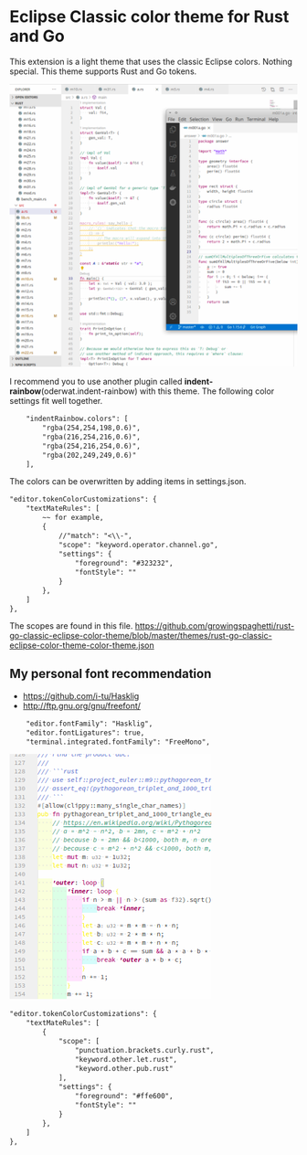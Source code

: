 # Eclipse Classic color theme for Rust and Go

This extension is a light theme that uses the classic Eclipse colors. Nothing special. This theme supports Rust and Go tokens.

![screenshot](https://github.com/growingspaghetti/rust-go-classic-eclipse-color-theme/raw/master/screenshot.png)

I recommend you to use another plugin called **indent-rainbow**(oderwat.indent-rainbow) with this theme. The following color settings fit well together.
```
    "indentRainbow.colors": [
        "rgba(254,254,198,0.6)",
        "rgba(216,254,216,0.6)",
        "rgba(254,216,254,0.6)",
        "rgba(202,249,249,0.6)"
    ],
```

The colors can be overwritten by adding items in settings.json.
```
"editor.tokenColorCustomizations": {
    "textMateRules": [
        ~~ for example,
        {
            //"match": "<\\-",
            "scope": "keyword.operator.channel.go",
            "settings": {
                "foreground": "#323232",
                "fontStyle": ""
            }
        },
    ]
},
```
The scopes are found in this file. https://github.com/growingspaghetti/rust-go-classic-eclipse-color-theme/blob/master/themes/rust-go-classic-eclipse-color-theme-color-theme.json

## My personal font recommendation
 - https://github.com/i-tu/Hasklig
 - http://ftp.gnu.org/gnu/freefont/

```
    "editor.fontFamily": "Hasklig",
    "editor.fontLigatures": true,
    "terminal.integrated.fontFamily": "FreeMono",
```

![screenshot-let](https://github.com/growingspaghetti/rust-go-classic-eclipse-color-theme/raw/master/let-independent.png)

```
"editor.tokenColorCustomizations": {
    "textMateRules": [
        {
            "scope": [
                "punctuation.brackets.curly.rust",
                "keyword.other.let.rust",
                "keyword.other.pub.rust"
            ],
            "settings": {
                "foreground": "#ffe600",
                "fontStyle": ""
            }
        },
    ]
},
```